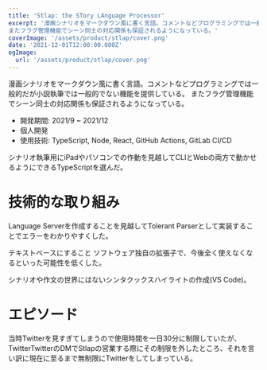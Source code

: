 ```yaml
---
title: 'Stlap: the STory LAnguage Processor'
excerpt: '漫画シナリオをマークダウン風に書く言語。コメントなどプログラミングでは一般的だが小説執筆では一般的でない機能を提供している。
またフラグ管理機能でシーン同士の対応関係も保証されるようになっている。'
coverImage: '/assets/product/stlap/cover.png'
date: '2021-12-01T12:00:00.000Z'
ogImage:
  url: '/assets/product/stlap/cover.png'
---
```


漫画シナリオをマークダウン風に書く言語。コメントなどプログラミングでは一般的だが小説執筆では一般的でない機能を提供している。
またフラグ管理機能でシーン同士の対応関係も保証されるようになっている。

- 開発期間: 2021/9 ~ 2021/12
- 個人開発
- 使用技術: TypeScript, Node, React, GitHub Actions, GitLab CI/CD

シナリオ執筆用にiPadやパソコンでの作動を見越してCLIとWebの両方で動かせるようにできるTypeScriptを選んだ。

# 技術的な取り組み

Language Serverを作成することを見越してTolerant Parserとして実装することでエラーをわかりやすくした。

テキストベースにすること
ソフトウェア独自の拡張子で、今後全く使えなくなるといった可能性を低くした。

シナリオや作文の世界にはないシンタクックスハイライトの作成(VS Code)。

# エピソード

当時Twitterを見すぎてしまうので使用時間を一日30分に制限していたが、TwitterTwitterのDMでStlapの営業する際にその制限を外したところ、それを言い訳に現在に至るまで無制限にTwitterをしてしまっている。